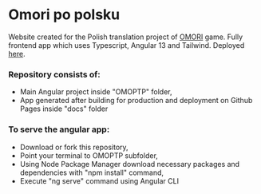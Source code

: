 # Omori po polsku

 Website created for the Polish translation project of [OMORI](https://www.omori-game.com/en) game. Fully frontend app which uses Typescript, Angular 13 and Tailwind.
 Deployed [here](https://skejven11.github.io/OMORIPolishWebsite).

### Repository consists of: 

- Main Angular project inside "OMOPTP" folder,
- App generated after building for production and deployment on Github Pages inside "docs" folder


### To serve the angular app:

- Download or fork this repository,
- Point your terminal to OMOPTP subfolder,
- Using Node Package Manager download necessary packages and dependencies with "npm install" command,
- Execute "ng serve" command using Angular CLI

 
